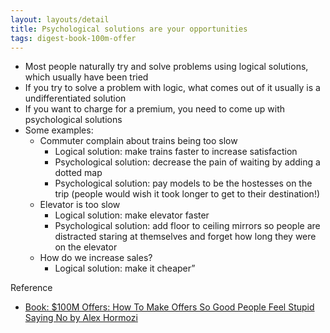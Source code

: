 ```yaml
---
layout: layouts/detail
title: Psychological solutions are your opportunities
tags: digest-book-100m-offer
---
```

- Most people naturally try and solve problems using logical solutions, which usually have been tried
- If you try to solve a problem with logic, what comes out of it usually is a undifferentiated solution
- If you want to charge for a premium, you need to come up with psychological solutions
- Some examples:
    - Commuter complain about trains being too slow
        - Logical solution: make trains faster to increase satisfaction
        - Psychological solution: decrease the pain of waiting by adding a dotted map
        - Psychological solution: pay models to be the hostesses on the trip (people would wish it took longer to get to their destination!)
    - Elevator is too slow
        - Logical solution: make elevator faster
        - Psychological solution: add floor to ceiling mirrors so people are distracted staring at themselves and forget how long they were on the elevator
    - How do we increase sales?
        - Logical solution: make it cheaper”

Reference
- [Book: $100M Offers: How To Make Offers So Good People Feel Stupid Saying No by Alex Hormozi](https://www.amazon.com/100M-Offers-People-Stupid-Saying-ebook/dp/B099QVG1H8)
